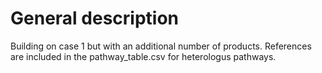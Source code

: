 # General description
 Building on case 1 but with an additional number of products. References are 
included in the pathway_table.csv for heterologus pathways.



